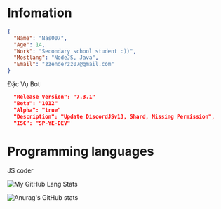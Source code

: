 # Infomation

```json
{
  "Name": "Nas007",
  "Age": 14,
  "Work": "Secondary school student :))",
  "Mostlang": "NodeJS, Java",
  "Email": "zzenderzz07@gmail.com"
}
```

Đặc Vụ Bot
```json
  "Release Version": "7.3.1"
  "Beta": "1012"
  "Alpha": "true"
  "Description": "Update DiscordJSv13, Shard, Missing Permission",
  "ISC": "SP-YE-DEV"
```
# Programming languages

 JS coder

![My GitHub Lang Stats](https://github-readme-stats.vercel.app/api/top-langs/?username=DảkEnderr&theme=tokyonight&layout=compact)

![Anurag's GitHub stats](https://github-readme-stats.vercel.app/api?username=DarkEnderr&show_icons=true&theme=cobalt)
